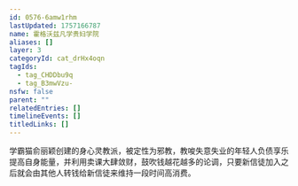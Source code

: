 ```yaml
---
id: 0576-6amw1rhm
lastUpdated: 1757166787
name: 霍格沃兹凡学贵妇学院
aliases: []
layer: 3
categoryId: cat_drHx4oqn
tagIds:
  - tag_CHDDbu9q
  - tag_B3mwVzu-
nsfw: false
parent: ""
relatedEntries: []
timelineEvents: []
titledLinks: []
---
```


学霸猫俞丽颖创建的身心灵教派，被定性为邪教，教唆失意失业的年轻人负债享乐提高自身能量，并利用卖课大肆敛财，鼓吹钱越花越多的论调，只要新信徒加入之后就会由其他人转钱给新信徒来维持一段时间高消费。